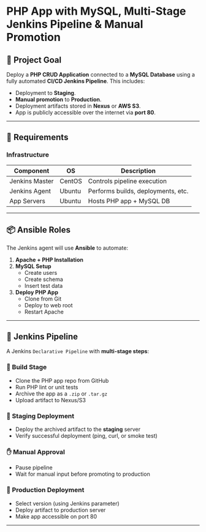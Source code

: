 # PHP App with MySQL, Multi-Stage Jenkins Pipeline & Manual Promotion

## 🎯 Project Goal

Deploy a **PHP CRUD Application** connected to a **MySQL Database** using a fully automated **CI/CD Jenkins Pipeline**. This includes:

- Deployment to **Staging**.
- **Manual promotion** to **Production**.
- Deployment artifacts stored in **Nexus** or **AWS S3**.
- App is publicly accessible over the internet via **port 80**.

---

## 🧰 Requirements

### Infrastructure

| Component       | OS       | Description                          |
|----------------|----------|--------------------------------------|
| Jenkins Master | CentOS   | Controls pipeline execution          |
| Jenkins Agent  | Ubuntu   | Performs builds, deployments, etc.   |
| App Servers    | Ubuntu   | Hosts PHP app + MySQL DB             |

---

## 📦 Ansible Roles

The Jenkins agent will use **Ansible** to automate:

1. **Apache + PHP Installation**
2. **MySQL Setup**
   - Create users
   - Create schema
   - Insert test data
3. **Deploy PHP App**
   - Clone from Git
   - Deploy to web root
   - Restart Apache

---

## 🎯 Jenkins Pipeline

A Jenkins `Declarative Pipeline` with **multi-stage steps**:

### 🔨 Build Stage
- Clone the PHP app repo from GitHub
- Run PHP lint or unit tests
- Archive the app as a `.zip` or `.tar.gz`
- Upload artifact to Nexus/S3

### 🚀 Staging Deployment
- Deploy the archived artifact to the **staging** server
- Verify successful deployment (ping, curl, or smoke test)

### ✋ Manual Approval
- Pause pipeline
- Wait for manual input before promoting to production

### 🔁 Production Deployment
- Select version (using Jenkins parameter)
- Deploy artifact to production server
- Make app accessible on port 80

---

